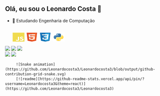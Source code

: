 ## Olá, eu sou o Leonardo Costa 👋

- 🌱 Estudando Engenharia de Computação


  <div style="display: inline_block"><br>
      <img align="center" alt="Rafa-Js" height="30" width="40" src="https://raw.githubusercontent.com/devicons/devicon/master/icons/javascript/javascript-plain.svg">
      <img align="center" alt="Rafa-HTML" height="30" width="40" src="https://raw.githubusercontent.com/devicons/devicon/master/icons/html5/html5-original.svg">
      <img align="center" alt="Rafa-CSS" height="30" width="40" src="https://raw.githubusercontent.com/devicons/devicon/master/icons/css3/css3-original.svg">
      <img align="center" alt="Rafa-Python" height="30" width="40" src="https://raw.githubusercontent.com/devicons/devicon/master/icons/python/python-original.svg">
</div>
<div> 
  <a href="https://www.instagram.com/leonardo.costa1/" target="_blank"><img src="https://img.shields.io/badge/-Instagram-%23E4405F?style=for-the-badge&logo=instagram&logoColor=white" target="_blank"></a>
  <a href="https://www.linkedin.com/in/leonardo-costa-78156b2a1/" target="_blank"><img src="https://img.shields.io/badge/-LinkedIn-%230077B5?style=for-the-badge&logo=linkedin&logoColor=white" target="_blank"></a>
  <a href="https://www.facebook.com/leonardo.costa.7370"><img src="https://img.shields.io/badge/Facebook-1877F2?style=for-the-badge&logo=facebook&logoColor=white"></a>

</div>
          <a href=https://github.com/Leonardocosta3></a>
        <img height="180em" src ="https://github-readme-stats.vercel.app/api?username=Leonardocosta3&theme=github_dark&show_icons=true&count_private=true"/>
        <img height="180em" src ="https://github-readme-stats.vercel.app/api/top-langs/?username=Leonardocosta3&layout=compact&langs_count=16&theme=github_dark"/>

         ![Snake animation](https://github.com/Leonardocosta3/Leonardocosta3/blob/output/github-contribution-grid-snake.svg)
         [![readme][https://github-readme-stats.vercel.app/api/pin/?username=Leonardocosta3&theme=react)](https://github.com/Leonardocosta3/Leonardocosta3)

 
 
